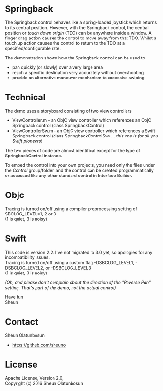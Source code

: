 # Springback

The Springback control behaves like a spring-loaded joystick which returns to its central position. However, with the Springback control, the central position or *touch down origin* (TDO) can be anywhere inside a window. A finger drag action causes the control to move away from that TDO. Whilst a touch up action causes the control to return to the TDO at a specified/configurable rate.

The demonstration shows how the Springback control can be used to
- pan quickly (or slowly) over a very large area
- reach a specific destination very accurately without overshooting
- provide an alternative maneuver mechanism to excessive swiping

# Technical

The demo uses a storyboard consisting of two view controllers
- ViewController.m - an ObjC view controller which references an ObjC Springback control (class SpringbackControl)
- ViewControllerSw.m - an ObjC view controller which references a Swift Springback control (class SpringbackControlSw) ... *this one is for all you Swift pioneers!*

The two pieces of code are almost identifical except for the type of SpringbackControl instance.

To embed the control into your own projects, you need only the files under the *Control* group/folder, and the control can be created programmatically or accessed like any other standard control in Interface Builder.

# Objc

Tracing is turned on/off using a compiler preprocessing setting of SBCLOG_LEVEL=1, 2 or 3  
(1 is quiet, 3 is noisy)

# Swift

This code is version 2.2. I've not migrated to 3.0 yet, so apologies for any incompatibility issues.  
Tracing is turned on/off using a custom flag -DSBCLOG_LEVEL1, -DSBCLOG_LEVEL2, or -DSBCLOG_LEVEL3  
(1 is quiet, 3 is noisy)

*(Oh, and please don't complain about the direction of the "Reverse Pan" setting. That's part of the demo, not the actual control)*

Have fun  
Sheun

# Contact

Sheun Olatunbosun
- https://github.com/sheuno

# License

Apache License, Version 2.0,  
Copyright (c) 2016 Sheun Olatunbosun
